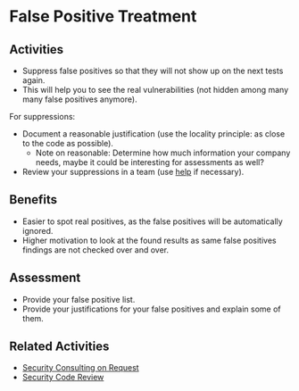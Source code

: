 # False Positive Treatment

## Activities

- Suppress false positives so that they will not show up on the next tests again.
- This will help you to see the real vulnerabilities (not hidden among many many false positives anymore).

For suppressions:
- Document a reasonable justification (use the locality principle: as close to the code as possible).
    - Note on reasonable: Determine how much information your company needs, maybe it could be interesting for assessments as well?
- Review your suppressions in a team (use [help](security-consulting-on-request.md) if necessary).

## Benefits

- Easier to spot real positives, as the false positives will be automatically ignored.
- Higher motivation to look at the found results as same false positives findings are not checked over and over.

## Assessment

- Provide your false positive list.
- Provide your justifications for your false positives and explain some of them.

## Related Activities

- [Security Consulting on Request](security-consulting-on-request.md)
- [Security Code Review](security-code-review.md)
